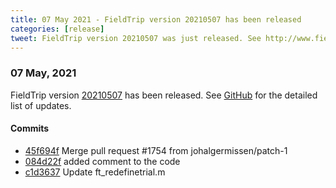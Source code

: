 ```yaml
---
title: 07 May 2021 - FieldTrip version 20210507 has been released
categories: [release]
tweet: FieldTrip version 20210507 was just released. See http://www.fieldtriptoolbox.org/#07-may-2021
---
```


### 07 May, 2021

FieldTrip version [20210507](http://github.com/fieldtrip/fieldtrip/releases/tag/20210507) has been released.
See [GitHub](https://github.com/fieldtrip/fieldtrip/compare/20210506...20210507) for the detailed list of updates.

#### Commits

- [45f694f](http://github.com/fieldtrip/fieldtrip/commit/45f694f) Merge pull request #1754 from johalgermissen/patch-1
- [084d22f](http://github.com/fieldtrip/fieldtrip/commit/084d22f) added comment to the code
- [c1d3637](http://github.com/fieldtrip/fieldtrip/commit/c1d3637) Update ft_redefinetrial.m
